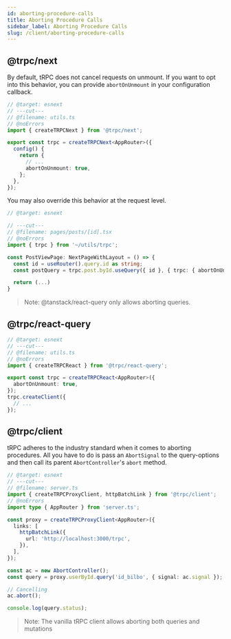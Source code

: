 ```yaml
---
id: aborting-procedure-calls
title: Aborting Procedure Calls
sidebar_label: Aborting Procedure Calls
slug: /client/aborting-procedure-calls
---
```


## @trpc/next

By default, tRPC does not cancel requests on unmount. If you want to opt into this behavior, you can provide `abortOnUnmount` in your configuration callback.

```ts twoslash title="client.ts"
// @target: esnext
// ---cut---
// @filename: utils.ts
// @noErrors
import { createTRPCNext } from '@trpc/next';

export const trpc = createTRPCNext<AppRouter>({
  config() {
    return {
      // ...
      abortOnUnmount: true,
    };
  },
});
```

You may also override this behavior at the request level.

```ts twoslash title="client.ts"
// @target: esnext

// ---cut---
// @filename: pages/posts/[id].tsx
// @noErrors
import { trpc } from '~/utils/trpc';

const PostViewPage: NextPageWithLayout = () => {
  const id = useRouter().query.id as string;
  const postQuery = trpc.post.byId.useQuery({ id }, { trpc: { abortOnUnmount: true } });

  return (...)
}
```

> Note: @tanstack/react-query only allows aborting queries.

## @trpc/react-query

```ts twoslash title="client.ts"
// @target: esnext
// ---cut---
// @filename: utils.ts
// @noErrors
import { createTRPCReact } from '@trpc/react-query';

export const trpc = createTRPCReact<AppRouter>({
  abortOnUnmount: true,
});
trpc.createClient({
  // ...
});
```

## @trpc/client

tRPC adheres to the industry standard when it comes to aborting procedures. All you have to do is pass an `AbortSignal` to the query-options and then call its parent `AbortController`'s `abort` method.

```ts twoslash title="utils.ts"
// @target: esnext
// ---cut---
// @filename: server.ts
import { createTRPCProxyClient, httpBatchLink } from '@trpc/client';
// @noErrors
import type { AppRouter } from 'server.ts';

const proxy = createTRPCProxyClient<AppRouter>({
  links: [
    httpBatchLink({
      url: 'http://localhost:3000/trpc',
    }),
  ],
});

const ac = new AbortController();
const query = proxy.userById.query('id_bilbo', { signal: ac.signal });

// Cancelling
ac.abort();

console.log(query.status);
```

> Note: The vanilla tRPC client allows aborting both queries and mutations
